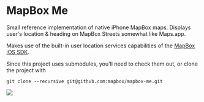 # MapBox Me

Small reference implementation of native iPhone MapBox maps. Displays user's location & heading on MapBox Streets somewhat like Maps.app.

Makes use of the built-in user location services capabilities of the [MapBox iOS SDK](https://github.com/mapbox/mapbox-ios-sdk).

Since this project uses submodules, you'll need to check them out, or clone the project with

    git clone --recursive git@github.com:mapbox/mapbox-me.git

![](https://raw.github.com/mapbox/mapbox-me/master/screenshot.png)